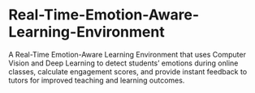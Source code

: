 # Real-Time-Emotion-Aware-Learning-Environment
A Real-Time Emotion-Aware Learning Environment that uses Computer Vision and Deep Learning to detect students’ emotions during online classes, calculate engagement scores, and provide instant feedback to tutors for improved teaching and learning outcomes.
